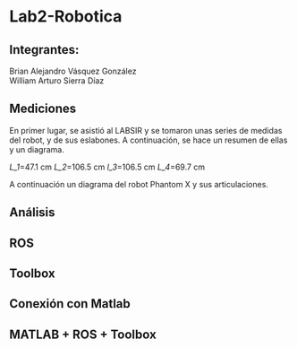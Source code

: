 # Lab2-Robotica
## Integrantes:

Brian Alejandro Vásquez González  
William Arturo Sierra Díaz  

## Mediciones
En primer lugar, se asistió al LABSIR y se tomaron unas series de medidas del robot, y de sus eslabones. A continuación, se hace un resumen de ellas y un diagrama.

*L_1*=47.1 cm
*L_2*=106.5 cm
*l_3*=106.5 cm
*L_4*=69.7 cm

A continuación un diagrama del robot Phantom X y sus articulaciones.

## Análisis
## ROS

## Toolbox
## Conexión con Matlab
## MATLAB + ROS + Toolbox
